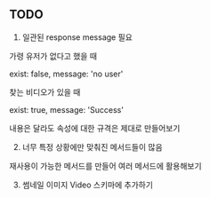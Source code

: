 ## TODO

1. 일관된 response message 필요

가령 유저가 없다고 했을 때

exist: false, message: 'no user'

찾는 비디오가 있을 때

exist: true, message: 'Success'

내용은 달라도 속성에 대한 규격은 제대로 만들어보기

2. 너무 특정 상황에만 맞춰진 메서드들이 많음

재사용이 가능한 메서드를 만들어 여러 메서드에 활용해보기

3. 썸네일 이미지 Video 스키마에 추가하기